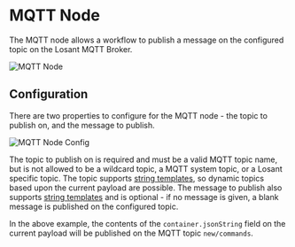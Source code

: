 # MQTT Node

The MQTT node allows a workflow to publish a message on the configured topic on the Losant MQTT Broker.

![MQTT Node](/images/workflows/outputs/mqtt-node.png "MQTT Node")

## Configuration

There are two properties to configure for the MQTT node - the topic to publish on, and the message to publish.

![MQTT Node Config](/images/workflows/outputs/mqtt-node-config.png "MQTT Node Config")

The topic to publish on is required and must be a valid MQTT topic name, but is not allowed to be a wildcard topic, a MQTT system topic, or a Losant specific topic. The topic supports [string templates](/workflows/accessing-payload-data/#string-templates), so dynamic topics based upon the current payload are possible. The message to publish also supports [string templates](/workflows/accessing-payload-data/#string-templates) and is optional - if no message is given, a blank message is published on the configured topic.

In the above example, the contents of the `container.jsonString` field on the current payload will be published on the MQTT topic `new/commands`.

